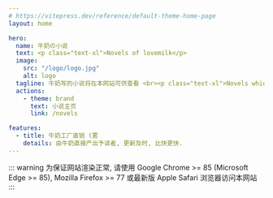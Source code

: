 ```yaml
---
# https://vitepress.dev/reference/default-theme-home-page
layout: home

hero:
  name: 牛奶の小说
  text: <p class="text-xl">Novels of lovemilk</p>
  image:
    src: "/logo/logo.jpg"
    alt: logo
  tagline: 牛奶写的小说将在本网站可供查看 <br><p class="text-xl">Novels which are public and written by lovemilk are available on this website</p>
  actions:
    - theme: brand
      text: 小说主页
      link: /novels

features:
  - title: 牛奶工厂直销 (雾
    details: 由牛奶直接产出予读者, 更新及时, 比快更快.
---
```


::: warning
为保证网站渲染正常, 请使用 Google Chrome >= 85 (Microsoft Edge >= 85), Mozilla Firefox >= 77 或最新版 Apple Safari 浏览器访问本网站
:::
